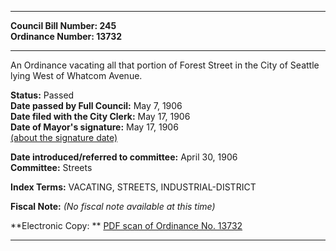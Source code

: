 * * * * *  
  
**Council Bill Number: [](#h0)[](#h2)245**   
**Ordinance Number: 13732**  
  
* * * * *  
  
An Ordinance vacating all that portion of Forest Street in the City of Seattle lying West of Whatcom Avenue.  
  
**Status:** Passed   
**Date passed by Full Council:** May 7, 1906   
**Date filed with the City Clerk:** May 17, 1906   
**Date of Mayor's signature:** May 17, 1906   
[(about the signature date)](/~public/approvaldate.htm)   
  
  
**Date introduced/referred to committee:** April 30, 1906   
**Committee:** Streets   
  
**Index Terms:** VACATING, STREETS, INDUSTRIAL-DISTRICT  
  
**Fiscal Note:** *(No fiscal note available at this time)*  
  
**Electronic Copy: ** [PDF scan of Ordinance No. 13732](/~archives/Ordinances/Ord_13732.pdf)  
  
* * * * *  

